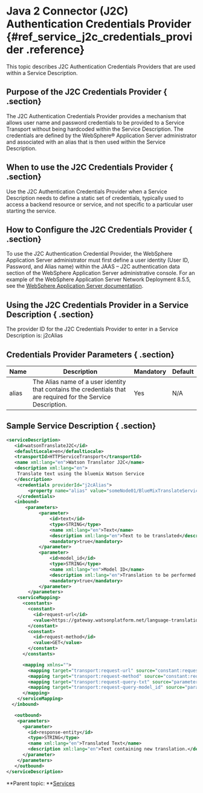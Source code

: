 # Java 2 Connector \(J2C\) Authentication Credentials Provider {#ref_service_j2c_credentials_provider .reference}

This topic describes J2C Authentication Credentials Providers that are used within a Service Description.

## Purpose of the J2C Credentials Provider { .section}

The J2C Authentication Credentials Provider provides a mechanism that allows user name and password credentials to be provided to a Service Transport without being hardcoded within the Service Description. The credentials are defined by the WebSphere® Application Server administrator and associated with an alias that is then used within the Service Description.

## When to use the J2C Credentials Provider { .section}

Use the J2C Authentication Credentials Provider when a Service Description needs to define a static set of credentials, typically used to access a backend resource or service, and not specific to a particular user starting the service.

## How to Configure the J2C Credentials Provider { .section}

To use the J2C Authentication Credential Provider, the WebSphere Application Server administrator must first define a user identity \(User ID, Password, and Alias name\) within the JAAS – J2C authentication data section of the WebSphere Application Server administrative console. For an example of the WebSphere Application Server Network Deployment 8.5.5, see the [WebSphere Application Server documentation](http://www-01.ibm.com/support/knowledgecenter/SSAW57_8.5.5/com.ibm.websphere.nd.doc/ae/usec_j2cauthdata.html).

## Using the J2C Credentials Provider in a Service Description { .section}

The provider ID for the J2C Credentials Provider to enter in a Service Description is: j2cAlias

## Credentials Provider Parameters { .section}

|Name|Description|Mandatory|Default|
|----|-----------|---------|-------|
|alias|The Alias name of a user identity that contains the credentials that are required for the Service Description.|Yes|N/A|

## Sample Service Description { .section}

```xml
<serviceDescription>
   <id>watsonTranslateJ2C</id>
   <defaultLocale>en</defaultLocale>
   <transportId>HTTPServiceTransport</transportId>
   <name xml:lang="en">Watson Translator J2C</name>
   <description xml:lang="en">
 	Translate text using the bluemix Watson Service
   </description>
	<credentials providerId="j2cAlias">
		<property name="alias" value="someNode01/BlueMixTranslateService"/>
	</credentials>
   <inbound>
	   <parameters>
			<parameter>
				<id>text</id>
				<type>STRING</type>
				<name xml:lang="en">Text</name>
				<description xml:lang="en">Text to be translated</description>
				<mandatory>true</mandatory>
			</parameter>
			<parameter>
				<id>model_id</id>
				<type>STRING</type>
				<name xml:lang="en">Model ID</name>
				<description xml:lang="en">Translation to be performed (ex. 'en-fr' to translate from English to French)</description>
				<mandatory>true</mandatory>
			</parameter>
		</parameters>
	<serviceMapping>
	  <constants>
		<constant>
		  <id>request-url</id>
		  <value>https://gateway.watsonplatform.net/language-translation/api/v2/translate</value>
		</constant>
		<constant>
		  <id>request-method</id>
		  <value>GET</value>
		</constant>
	  </constants>

	  <mapping xmlns="">
		<mapping target="transport:request-url" source="constant:request-url"/>
		<mapping target="transport:request-method" source="constant:request-method"/>
		<mapping target="transport:request-query-txt" source="parameter:text"/>
		<mapping target="transport:request-query-model_id" source="parameter:model_id"/>
	  </mapping>
	</serviceMapping>
  </inbound>

   <outbound>
 	<parameters>
 	  <parameter>
 		<id>response-entity</id>
 		<type>STRING</type>
		<name xml:lang="en">Translated Text</name>
 		<description xml:lang="en">Text containing new translation.</description>
 	  </parameter>
 	</parameters>
   </outbound>
</serviceDescription>
```

**Parent topic: **[Services](ref_services_toc.md)

